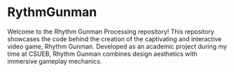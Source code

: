 # RythmGunman
Welcome to the Rhythm Gunman Processing repository! This repository showcases the code behind the creation of the captivating and interactive video game, Rhythm Gunman. Developed as an academic project during my time at CSUEB, Rhythm Gunman combines design aesthetics with immersive gameplay mechanics.
